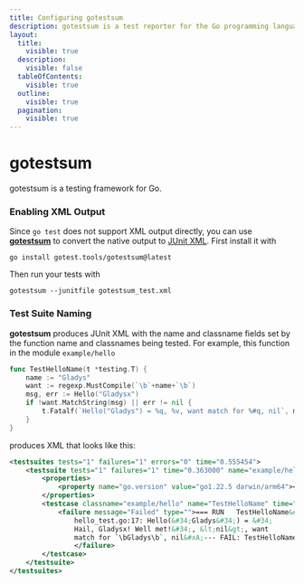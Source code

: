 ```yaml
---
title: Configuring gotestsum
description: gotestsum is a test reporter for the Go programming language
layout:
  title:
    visible: true
  description:
    visible: false
  tableOfContents:
    visible: true
  outline:
    visible: true
  pagination:
    visible: true
---
```


# gotestsum

gotestsum is a testing framework for Go.

### Enabling XML Output

Since `go test` does not support XML output directly, you can use [**gotestsum**](https://github.com/gotestyourself/gotestsum) to convert the native output to [JUnit XML](https://github.com/testmoapp/junitxml). First install it with

```shell
go install gotest.tools/gotestsum@latest
```
Then run your tests with

```shell
gotestsum --junitfile gotestsum_test.xml
```


### Test Suite Naming

**gotestsum** produces JUnit XML with the name and classname fields set by the function name and classnames being tested. For example, this function in the module `example/hello`

```go
func TestHelloName(t *testing.T) {
    name := "Gladys"
    want := regexp.MustCompile(`\b`+name+`\b`)
    msg, err := Hello("Gladysx")
    if !want.MatchString(msg) || err != nil {
        t.Fatalf(`Hello("Gladys") = %q, %v, want match for %#q, nil`, msg, err, want)
    }
}
```
produces XML that looks like this:

```xml
<testsuites tests="1" failures="1" errors="0" time="0.555454">
    <testsuite tests="1" failures="1" time="0.363000" name="example/hello" timestamp="2024-08-06T14:25:47-07:00">
        <properties>
            <property name="go.version" value="go1.22.5 darwin/arm64"></property>
        </properties>
        <testcase classname="example/hello" name="TestHelloName" time="0.000000">
            <failure message="Failed" type="">=== RUN   TestHelloName&#xA;
                hello_test.go:17: Hello(&#34;Gladys&#34;) = &#34;
                Hail, Gladysx! Well met!&#34;, &lt;nil&gt;, want 
                match for `\bGladys\b`, nil&#xA;--- FAIL: TestHelloName (0.00s)
                </failure>
        </testcase>
    </testsuite>
</testsuites>

```




